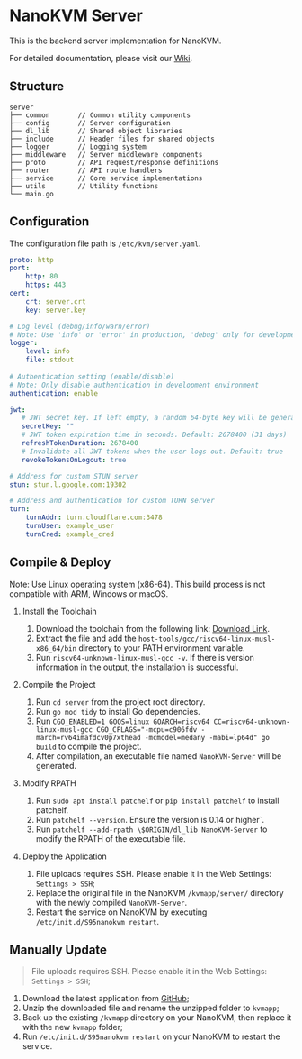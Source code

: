# NanoKVM Server

This is the backend server implementation for NanoKVM.

For detailed documentation, please visit our [Wiki](https://wiki.sipeed.com/nanokvm).

## Structure

```shell
server
├── common       // Common utility components
├── config       // Server configuration
├── dl_lib       // Shared object libraries
├── include      // Header files for shared objects
├── logger       // Logging system
├── middleware   // Server middleware components 
├── proto        // API request/response definitions
├── router       // API route handlers
├── service      // Core service implementations
├── utils        // Utility functions
└── main.go
```

## Configuration

The configuration file path is `/etc/kvm/server.yaml`.

```yaml
proto: http
port:
    http: 80
    https: 443
cert:
    crt: server.crt
    key: server.key

# Log level (debug/info/warn/error)
# Note: Use 'info' or 'error' in production, 'debug' only for development
logger:
    level: info
    file: stdout
    
# Authentication setting (enable/disable)
# Note: Only disable authentication in development environment
authentication: enable

jwt:
   # JWT secret key. If left empty, a random 64-byte key will be generated automatically.
   secretKey: ""
   # JWT token expiration time in seconds. Default: 2678400 (31 days)
   refreshTokenDuration: 2678400
   # Invalidate all JWT tokens when the user logs out. Default: true
   revokeTokensOnLogout: true

# Address for custom STUN server
stun: stun.l.google.com:19302

# Address and authentication for custom TURN server
turn:
    turnAddr: turn.cloudflare.com:3478
    turnUser: example_user
    turnCred: example_cred
```


## Compile & Deploy

Note: Use Linux operating system (x86-64). This build process is not compatible with ARM, Windows or macOS.

1. Install the Toolchain
    1. Download the toolchain from the following link: [Download Link](https://sophon-file.sophon.cn/sophon-prod-s3/drive/23/03/07/16/host-tools.tar.gz).
    2. Extract the file and add the `host-tools/gcc/riscv64-linux-musl-x86_64/bin` directory to your PATH environment variable.
    3. Run `riscv64-unknown-linux-musl-gcc -v`. If there is version information in the output, the installation is successful.

2. Compile the Project
    1. Run `cd server` from the project root directory.
    2. Run `go mod tidy` to install Go dependencies.
    3. Run `CGO_ENABLED=1 GOOS=linux GOARCH=riscv64 CC=riscv64-unknown-linux-musl-gcc CGO_CFLAGS="-mcpu=c906fdv -march=rv64imafdcv0p7xthead -mcmodel=medany -mabi=lp64d" go build` to compile the project.
    4. After compilation, an executable file named `NanoKVM-Server` will be generated.

3. Modify RPATH
    1. Run `sudo apt install patchelf` or `pip install patchelf` to install patchelf.
    2. Run `patchelf --version`. Ensure the version is 0.14 or higher`.
    3. Run `patchelf --add-rpath \$ORIGIN/dl_lib NanoKVM-Server` to modify the RPATH of the executable file.

4. Deploy the Application
    1. File uploads requires SSH. Please enable it in the Web Settings: `Settings > SSH`;
    2. Replace the original file in the NanoKVM `/kvmapp/server/` directory with the newly compiled `NanoKVM-Server`.
    3. Restart the service on NanoKVM by executing `/etc/init.d/S95nanokvm restart`.

## Manually Update

> File uploads requires SSH. Please enable it in the Web Settings: `Settings > SSH`;

1. Download the latest application from [GitHub](https://github.com/sipeed/NanoKVM/releases);
2. Unzip the downloaded file and rename the unzipped folder to `kvmapp`;
3. Back up the existing `/kvmapp` directory on your NanoKVM, then replace it with the new `kvmapp` folder;
4. Run `/etc/init.d/S95nanokvm restart` on your NanoKVM to restart the service.
